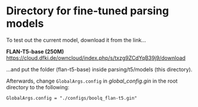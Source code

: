 # Directory for fine-tuned parsing models

To test out the current model, download it from the link...

**FLAN-T5-base (250M)**  
https://cloud.dfki.de/owncloud/index.php/s/txzg9ZCdYqB39j9/download

...and put the folder (flan-t5-base) inside parsing/t5/models (this directory).

Afterwards, change `GlobalArgs.config` in *global_config.gin* in the root directory to the following:

```
GlobalArgs.config = "./configs/boolq_flan-t5.gin"
```
